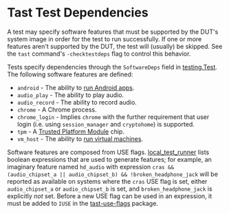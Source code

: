 # Tast Test Dependencies

A test may specify software features that must be supported by the DUT's system
image in order for the test to run successfully. If one or more features aren't
supported by the DUT, the test will (usually) be skipped. See the `tast`
command's `-checktestdeps` flag to control this behavior.

Tests specify dependencies through the `SoftwareDeps` field in [testing.Test].
The following software features are defined:

*   `android` - The ability to [run Android apps].
*   `audio_play` - The ability to play audio.
*   `audio_record` - The ability to record audio.
*   `chrome` - A Chrome process.
*   `chrome_login` - Implies `chrome` with the further requirement that user
    login (i.e. using `session_manager` and `cryptohome`) is supported.
*   `tpm` - A [Trusted Platform Module] chip.
*   `vm_host` - The ability to [run virtual machines].

Software features are composed from USE flags. [local_test_runner] lists boolean
expressions that are used to generate features; for example, an imaginary
feature named `hd_audio` with expression `cras && (audio_chipset_a ||
audio_chipset_b) && !broken_headphone_jack` will be reported as available on
systems where the `cras` USE flag is set, either `audio_chipset_a` or
`audio_chipset_b` is set, and `broken_headphone_jack` is explicitly *not* set.
Before a new USE flag can be used in an expression, it must be added to `IUSE`
in the [tast-use-flags] package.

[testing.Test]: https://godoc.org/chromium.googlesource.com/chromiumos/platform/tast.git/src/chromiumos/tast/testing#Test
[run Android apps]: https://developer.android.com/topic/arc/
[run virtual machines]: https://chromium.googlesource.com/chromiumos/docs/+/master/containers_and_vms.md
[Trusted Platform Module]: https://en.wikipedia.org/wiki/Trusted_Platform_Module
[local_test_runner]: https://chromium.googlesource.com/chromiumos/platform/tast/+/master/src/chromiumos/cmd/local_test_runner/main.go
[tast-use-flags]: https://chromium.googlesource.com/chromiumos/overlays/chromiumos-overlay/+/master/chromeos-base/tast-use-flags/
